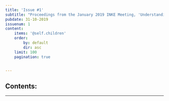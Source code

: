 ```yaml
---
title: 'Issue #1'
subtitle: "Proceedings from the January 2019 INKE Meeting, 'Understanding and Enacting Open Scholarship.'"
pubdate: 31-10-2019
issuenum: 1
content:
    items: '@self.children'
    order:
        by: default
        dir: asc
    limit: 100
    pagination: true


---
```



<h2>Contents:</h2>

---
